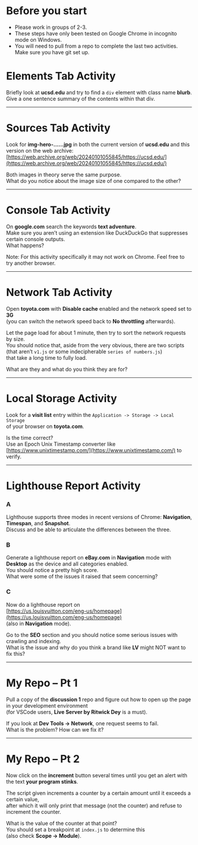 # Before you start

- Please work in groups of 2-3.
- These steps have only been tested on Google Chrome in incognito mode on Windows.
- You will need to pull from a repo to complete the last two activities. Make sure you have git set up.

# Elements Tab Activity

Briefly look at **ucsd.edu** and try to find a `div` element with class name **blurb**.  
Give a one sentence summary of the contents within that div.

---

# Sources Tab Activity

Look for **img-hero-......jpg** in both the current version of **ucsd.edu** and this version on the web archive:  
[https://web.archive.org/web/20240101055845/https://ucsd.edu/](https://web.archive.org/web/20240101055845/https://ucsd.edu/)

Both images in theory serve the same purpose.  
What do you notice about the image size of one compared to the other?

---

# Console Tab Activity

On **google.com** search the keywords **text adventure**.  
Make sure you aren’t using an extension like DuckDuckGo that suppresses certain console outputs.  
What happens?

Note: For this activity specifically it may not work on Chrome. Feel free to try another browser.

---

# Network Tab Activity

Open **toyota.com** with **Disable cache** enabled and the network speed set to **3G**  
(you can switch the network speed back to **No throttling** afterwards).

Let the page load for about 1 minute, then try to sort the network requests by size.  
You should notice that, aside from the very obvious, there are two scripts  
(that aren’t `v1.js` or some indecipherable `series of numbers.js`)  
that take a long time to fully load.

What are they and what do you think they are for?

---

# Local Storage Activity

Look for a **visit list** entry within the `Application -> Storage -> Local Storage`  
of your browser on **toyota.com**.

Is the time correct?  
Use an Epoch Unix Timestamp converter like [https://www.unixtimestamp.com/](https://www.unixtimestamp.com/) to verify.

---

# Lighthouse Report Activity

### A

Lighthouse supports three modes in recent versions of Chrome: **Navigation**, **Timespan**, and **Snapshot**.  
Discuss and be able to articulate the differences between the three.

### B

Generate a lighthouse report on **eBay.com** in **Navigation** mode with **Desktop** as the device and all categories enabled.  
You should notice a pretty high score.  
What were some of the issues it raised that seem concerning?

### C

Now do a lighthouse report on  
[https://us.louisvuitton.com/eng-us/homepage](https://us.louisvuitton.com/eng-us/homepage)  
(also in **Navigation** mode).

Go to the **SEO** section and you should notice some serious issues with crawling and indexing.  
What is the issue and why do you think a brand like **LV** might NOT want to fix this?

---

# My Repo – Pt 1

Pull a copy of the **discussion 1** repo and figure out how to open up the page in your development environment  
(for VSCode users, **Live Server by Ritwick Dey** is a must).

If you look at **Dev Tools -> Network**, one request seems to fail.  
What is the problem? How can we fix it?

---

# My Repo – Pt 2

Now click on the **increment** button several times until you get an alert with the text **your program stinks**.

The script given increments a counter by a certain amount until it exceeds a certain value,  
after which it will only print that message (not the counter) and refuse to increment the counter.

What is the value of the counter at that point?  
You should set a breakpoint at `index.js` to determine this  
(also check **Scope -> Module**).

